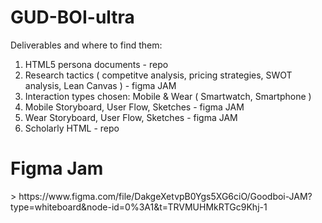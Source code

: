 # GUD-BOI-ultra

Deliverables and where to find them:
1. HTML5 persona documents - repo
2. Research tactics ( competitve analysis, pricing strategies, SWOT analysis, Lean Canvas ) - figma JAM
3. Interaction types chosen: Mobile & Wear ( Smartwatch, Smartphone )
4. Mobile Storyboard, User Flow, Sketches - figma JAM
5. Wear Storyboard, User Flow, Sketches - figma JAM
6. Scholarly HTML - repo

<h1>Figma Jam</h1> 
> https://www.figma.com/file/DakgeXetvpB0Ygs5XG6ciO/Goodboi-JAM?type=whiteboard&node-id=0%3A1&t=TRVMUHMkRTGc9Khj-1
